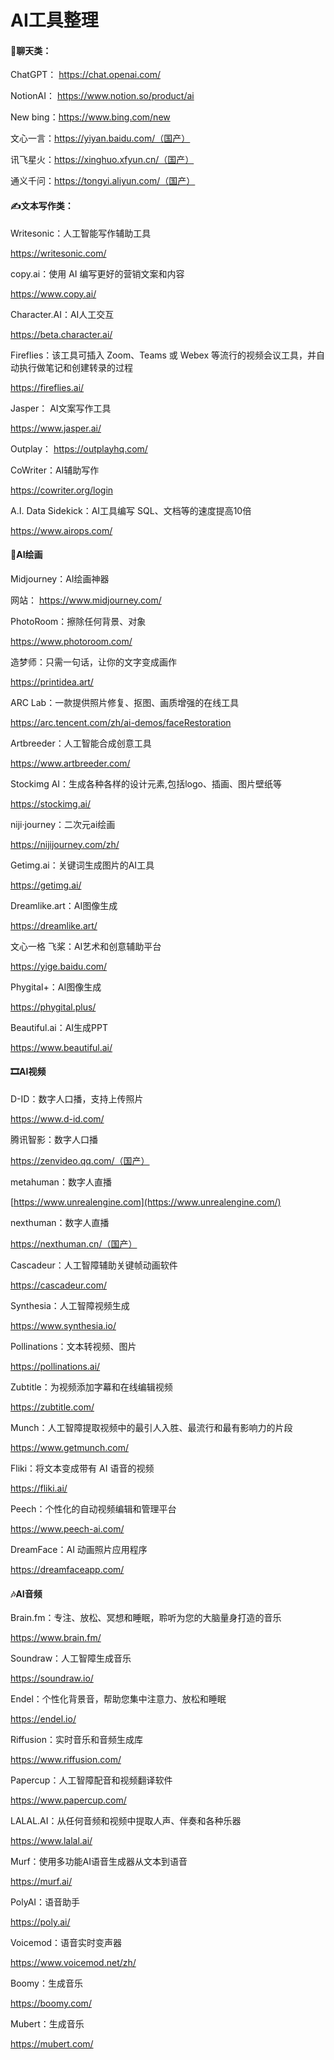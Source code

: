 # AI工具整理



#### 💬聊天类：

ChatGPT： https://chat.openai.com/

NotionAI： https://www.notion.so/product/ai

New bing：https://www.bing.com/new

文心一言：https://yiyan.baidu.com/（国产）

讯飞星火：https://xinghuo.xfyun.cn/（国产）

通义千问：https://tongyi.aliyun.com/（国产）

#### ✍️文本写作类：

Writesonic：人工智能写作辅助工具

https://writesonic.com/

copy.ai：使用 AI 编写更好的营销文案和内容

https://www.copy.ai/

Character.AI：AI人工交互

https://beta.character.ai/

Fireflies：该工具可插入 Zoom、Teams 或 Webex 等流行的视频会议工具，并自动执行做笔记和创建转录的过程

https://fireflies.ai/

Jasper： AI文案写作工具

https://www.jasper.ai/

Outplay： https://outplayhq.com/

CoWriter：AI辅助写作

https://cowriter.org/login

A.I. Data Sidekick：AI工具编写 SQL、文档等的速度提高10倍

https://www.airops.com/

#### 🎨AI绘画

Midjourney：AI绘画神器

网站： https://www.midjourney.com/

PhotoRoom：擦除任何背景、对象

https://www.photoroom.com/

造梦师：只需一句话，让你的文字变成画作

https://printidea.art/

ARC Lab：一款提供照片修复、抠图、画质增强的在线工具

https://arc.tencent.com/zh/ai-demos/faceRestoration

Artbreeder：人工智能合成创意工具

https://www.artbreeder.com/

Stockimg AI：生成各种各样的设计元素,包括logo、插画、图片壁纸等

https://stockimg.ai/

niji·journey：二次元ai绘画

https://nijijourney.com/zh/

Getimg.ai：关键词生成图片的AI工具

https://getimg.ai/

Dreamlike.art：AI图像生成

https://dreamlike.art/

文心一格 飞桨：AI艺术和创意辅助平台

https://yige.baidu.com/

Phygital+：AI图像生成

https://phygital.plus/

Beautiful.ai：AI生成PPT

https://www.beautiful.ai/

#### 🎞AI视频

D-ID：数字人口播，支持上传照片

https://www.d-id.com/

腾讯智影：数字人口播

https://zenvideo.qq.com/（国产）

metahuman：数字人直播

[https://www.unrealengine.com](https://www.unrealengine.com/)

nexthuman：数字人直播

https://nexthuman.cn/（国产）

Cascadeur：人工智障辅助关键帧动画软件

https://cascadeur.com/

Synthesia：人工智障视频生成

https://www.synthesia.io/

Pollinations：文本转视频、图片

https://pollinations.ai/

Zubtitle：为视频添加字幕和在线编辑视频

https://zubtitle.com/

Munch：人工智障提取视频中的最引人入胜、最流行和最有影响力的片段

https://www.getmunch.com/

Fliki：将文本变成带有 AI 语音的视频

https://fliki.ai/

Peech：个性化的自动视频编辑和管理平台

https://www.peech-ai.com/

DreamFace：AI 动画照片应用程序

https://dreamfaceapp.com/

#### 🎶AI音频

Brain.fm：专注、放松、冥想和睡眠，聆听为您的大脑量身打造的音乐

https://www.brain.fm/

Soundraw：人工智障生成音乐

https://soundraw.io/

Endel：个性化背景音，帮助您集中注意力、放松和睡眠

https://endel.io/

Riffusion：实时音乐和音频生成库

https://www.riffusion.com/

Papercup：人工智障配音和视频翻译软件

https://www.papercup.com/

LALAL.AI：从任何音频和视频中提取人声、伴奏和各种乐器

https://www.lalal.ai/

Murf：使用多功能AI语音生成器从文本到语音

https://murf.ai/

PolyAI：语音助手

https://poly.ai/

Voicemod：语音实时变声器

https://www.voicemod.net/zh/

Boomy：生成音乐

https://boomy.com/

Mubert：生成音乐

https://mubert.com/

